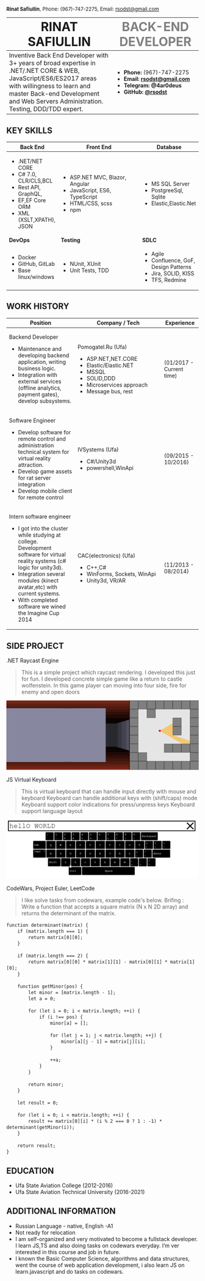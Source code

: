 <font size="2">**Rinat Safiullin**, Phone: (967)-747-2275, Email: rsodst@gmail.com</font>

<style>
table th:first-of-type(1) {
    width: 60%;
}
table th:nth-of-type(2) {
    width: 45%;
    vertical-align: bottom;
}
</style>

<!-- <ul>
<li><b>Phone: </b>(967)-747-2275</li>
<li><b>Email: <b>rsodst@gmail.com</li>
<li><b>Telegram: </b>@4ar0deus</li>
<li><b>GitHub: </b><a href="https://github.comrsodst">@rsodst</a></li>
</ul> -->

| <font size="6">**RINAT SAFIULLIN**</font>  | <font size="6" color="gray">BACK-END DEVELOPER</font> |
|-----|------|
| <font size="3">Inventive Back End Developer with 3+ years of broad expertise in .NET/.NET CORE & WEB, JavaScript/ES6/ES2017 areas with willingness to learn and master Back-end Development and Web Servers Administration. Testing, DDD/TDD expert.</font> | <ul><li><b>Phone: </b>(967)-747-2275</li><li><b>Email: <b>rsodst@gmail.com</li><li><b>Telegram: </b>@4ar0deus</li><li><b>GitHub: </b><a href="https://github.comrsodst">@rsodst</a></li></ul> |

<!-- BACKEND <ul>
<li>.NET/NET CORE</li>
<li>C# 7.0, CLR/CLS,BCL</li>
<li>Rest API, GraphQL,</li>
<li>EF,EF Core ORM</li>
<li>XML (XSLT,XPATH), JSON</li>
</ul> -->

<!-- DATABASE <ul>
<li> MS SQL Server</li>
<li> PostgreeSql, Sqlite</li>
<li> Elastic,Elastic.Net </li>
</ul> -->

<!-- FRONTEND <ul>
<li> ASP.NET MVC, Blazor, Angular</li>
<li> JavaScript, ES6, TypeScript </li>
<li> HTML/CSS, scss</li>
<li> npm </li>
</ul> -->

<!-- DevOps <ul>
<li> Docker </li>
<li> GitHub, GitLab </li>
<li> Base linux/windows</li>
</ul> -->

<!-- TESTING <ul>
<li> NUnit, XUnit</li>
<li> Unit Tests, TDD</li>
</ul> -->

<!-- SDLC <ul>
<li>Agile</li>
<li>Confluence, GoF, Design Patterns</li>
<li>Jira, SOLID, KISS</li>
<li>TFS, Redmine</li>
</ul> -->

KEY SKILLS
---

| <b>Back End</b> | <b>Front End</b> | <b>Database</b> |
|-|-|-|
| <ul><li>.NET/NET CORE</li><li>C# 7.0, CLR/CLS,BCL</li><li>Rest API, GraphQL,</li><li>EF,EF Core ORM</li><li>XML (XSLT,XPATH), JSON</li></ul> | <ul><li> ASP.NET MVC, Blazor, Angular</li><li> JavaScript, ES6, TypeScript </li><li> HTML/CSS, scss</li><li> npm</li></ul> | <ul><li> MS SQL Server</li><li> PostgreeSql, Sqlite</li><li> Elastic,Elastic.Net </li></ul>
| <b>DevOps</b> | <b>Testing</b> | <b>SDLC</b> |
| <ul><li> Docker </li><li> GitHub, GitLab </li><li> Base linux/windows</li></ul> | <ul><li> NUnit, XUnit</li><li> Unit Tests, TDD</li></ul> | <ul><li>Agile</li><li>Confluence, GoF, Design Patterns</li><li>Jira, SOLID, KISS</li><li>TFS, Redmine</li></ul> |

WORK HISTORY
---

| Position | Company / Tech | Experience |
|-|-|-|
| <p>Backend Developer</p><ul><li>Maintenance and developing backend application, writing business logic.</li><li>Integration with external services (offline analytics, payment gates), develop subsystems.</li></ul> | <p>Pomogatel.Ru (Ufa)</p><ul><li>ASP.NET,NET.CORE</li><li>Elastic/Elastic.NET</li><li>MSSQL</li><li>SOLID,DDD</li><li>Microservices approach</li><li>Message bus, rest</li></ul> | (01/2017 - Current time) |
| <p>Software Engineer</p><ul><li>Develop software for remote control and administration technical system for virtual reality attraction.</li><li>Develop game assets for rat server integration</li><li>Develop mobile client for remote control</li></ul> | <p>IVSystems (Ufa) </p><ul><li>C#/Unity3d</li><li>powershell,WinApi</li></ul> | (09/2015 - 10/2016) |
| <p>Intern software engineer</p><ul><li>I got into the cluster while studying at college. Development software for virtual reality systems (c# logic for unity3d).</li><li>Integration several modules (kinect avatar,etc) with current systems.</li><li>With completed software we wined the Imagine Cup 2014</li></ul>| <p>CAC(electronics) (Ufa) </p><ul><li>C++,C#</li><li>WinForms, Sockets, WinApi</li><li>Unity3d, VR/AR</li></ul> | (11/2013 - 08/2014) |

<!-- CAC(electorincs) (11/2013 - 08/2014)
Intern software engineer

* I got into the cluster while studying at college.
Development software for virtual reality systems (c# logic for unity3d). 
* Integration several modules (kinect avatar,etc) with current systems.
* With completed software we wined the Imagine Cup 2014

<ul>
<li>C++,C#</li>
<li>WinForms, Sockets, WinApi</li>
<li>Unity3d, VR/AR</li>
</ul> -->

<!-- IVSystems (09/2015 - 10/2016)
Software Engineer

Develop software for remote control and administration technical system for virtual reality attraction.
Develop game assets for rat server integration
Develop mobile client for remote control

<ul>
<li>C#/Unity3d</li>
<li>powershell,WinApi</li>
</ul> -->

<!-- Pomogatel.Ru (01/2017 - Current time)

Backend Developer

Maintenance and developing backend application, writing business logic. Integration with external services (offline analytics, payment gates), develop subsystems.

<ul>
<li>ASP.NET,NET.CORE</li>
<li>Elastic/Elastic.NET</li>
<li>MSSQL</li>
<li>SOLID,DDD</li>
<li>Microservices approach</li>
<li>Message bus, rest</li>
</ul> -->

SIDE PROJECT
---

.NET Raycast Engine 
> This is a simple project which raycast rendering.
> I developed this just for fun. 
> I developed concrete simple game like a return to castle wolfenstein. 
> In this game player can moving into four side, fire for enemy and open doors

![raycast example](./assets/raycast.gif "Title")

JS Virtual Keyboard
> This is virtual keyboard that can handle input directly with mouse and keyboard
Keyboard can handle additional keys with (shift/caps) mode
> Keyboard support color indications for press/unpress keys
> Keyboard support language layout

![raycast example](./assets/keyboard.png "Title")

CodeWars, Project Euler, LeetCode
> I like solve tasks from codewars, example code's below.
> Brifing : Write a function that accepts a square matrix (N x N 2D array) and returns the determinant of the matrix.
```
function determinant(matrix) {
    if (matrix.length === 1) {
        return matrix[0][0];
    }

    if (matrix.length === 2) {
        return matrix[0][0] * matrix[1][1] - matrix[0][1] * matrix[1][0];
    }

    function getMinor(pos) {
        let minor = [matrix.length - 1];
        let a = 0;

        for (let i = 0; i < matrix.length; ++i) {
            if (i !== pos) {
                minor[a] = [];

                for (let j = 1; j < matrix.length; ++j) {
                    minor[a][j - 1] = matrix[j][i];
                }

                ++a;
            }
        }

        return minor;
    }

    let result = 0;

    for (let i = 0; i < matrix.length; ++i) {
        result += matrix[0][i] * (i % 2 === 0 ? 1 : -1) * determinant(getMinor(i));
    }

    return result;
}
```

EDUCATION
---

* Ufa State Aviation College (2012-2016)
* Ufa State Aviation Technical University (2016-2021)
  
ADDITIONAL INFORMATION
---
* Russian Language - native, English -A1
* Not ready for relocation
* I am self-organized and very motivated to become a fullstack developer. I learn JS,TS and also doing tasks on codewars everyday. I’m ver interested in this course and job in future.
* I known the Basic Computer Science, algorithms and data structures, went the course of web application development, i also learn JS on learn.javascript and do tasks on codewars.
<!-- 1. First Name, Last Name (real ones)
1. Contact Info (add several ways to contact you)
2. Summary (your goal, wishes, reveal what is important for you, what do you want and why.
Some kind of self-presentation. In case of lack of experience  Junior Developer sells his/her potential, his/her passion and ability to learn fast. You shouldn't think that everybody is going to teach you when you come to the workplace . Rather being a Junior means always
learning new things from everywhere etc.).
4. Skills (e.g. programming languages, frameworks, methodologies, version control, tools etc.)
5. Code examples (LATEST)
6. Experience (for a Junior Dev it means all kinds of experience: coding tests, projects from courses,
freelance projects - wherever they had the opportunity to demonstrate skills they have.
Also it would be awesome if you add links to source code)
7. Education (including courses, seminars, lectures, online learning)
8. English (elaborate on what kind of practice you had, if any, how long it lasted and so on) -->